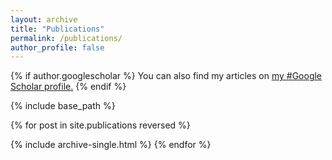 ```yaml
---
layout: archive
title: "Publications"
permalink: /publications/
author_profile: false
---
```


{% if author.googlescholar %}
You can also find my articles on <u><a href="{{author.googlescholar}}">my #Google Scholar profile</a>.</u>
{% endif %}

{% include base_path %}

{% for post in site.publications reversed %}

{% include archive-single.html %}
{% endfor %}
